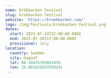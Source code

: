 ```yaml
---
name: Krökbacken Festival
slug: krokbacken-festival
website: 'https://kroekbacken.com/'
logo: /img/festivals/krokbacken-festival.png
dates:
  start: 2025-07-24T22:00:00.000Z
  end: 2025-07-26T22:00:00.000Z
  provisional: July
location:
  country: Sweden
  city: Gagnef
  lat: 60.58435785661078
  lon: 15.081631637650242
---
```


